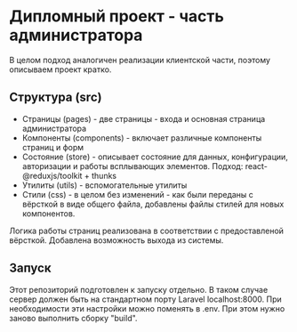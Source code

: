 # Дипломный проект - часть администратора

В целом подход аналогичен реализации клиентской части, поэтому описываем проект кратко.

## Структура (src)
* Страницы (pages) - две страницы - входа и основная страница администратора
* Компоненты (components) - включает различные компоненты страниц и форм
* Состояние (store) - описывает состояние для данных, конфигурации, авторизации и работы всплывающих элементов. Подход: react-@reduxjs/toolkit + thunks
* Утилиты (utils) - вспомогательные утилиты
* Стили (css) - в целом без изменений - как были переданы с вёрсткой в виде общего файла, добавлены файлы стилей для новых компонентов.

Логика работы страниц реализована в соответствии с предоставленой вёрсткой. Добавлена возможность выхода из системы.

## Запуск
Этот репозиторий подготовлен к запуску отдельно. В таком случае сервер должен быть на стандартном порту Laravel localhost:8000. При необходимости эти настройки можно поменять в .env. При этом нужно заново выполнить сборку "build".
